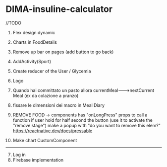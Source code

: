 # DIMA-insuline-calculator

//TODO 
1. Flex design dynamic 

2. Charts in FoodDetails
3. Remove up bar on pages (add button to go back)
5. AddActivity(Sport)
6. Create reducer of the User / Glycemia 
7. Logo
9. Quando hai committato un pasto allora currentMeal--->nextCurrent Meal (ex da colazione a pranzo)
10. fissare le dimensioni dei macro in Meal Diary
11. REMOVE FOOD -> <Pressable> components has "onLongPress" props to call a function if user hold for half second the button (use it to activate the "remove stage")
make a popup with "do you want to remove this elem?" https://reactnative.dev/docs/pressable
12. Make chart CustomComponent

--------
7. Log in
8. Firebase implementation